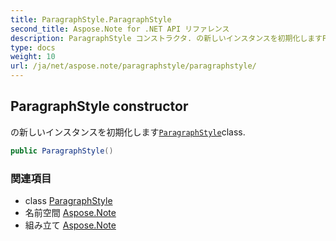 ```yaml
---
title: ParagraphStyle.ParagraphStyle
second_title: Aspose.Note for .NET API リファレンス
description: ParagraphStyle コンストラクタ. の新しいインスタンスを初期化しますParagraphStyleclass.
type: docs
weight: 10
url: /ja/net/aspose.note/paragraphstyle/paragraphstyle/
---
```

## ParagraphStyle constructor

の新しいインスタンスを初期化します[`ParagraphStyle`](../)class.

```csharp
public ParagraphStyle()
```

### 関連項目

* class [ParagraphStyle](../)
* 名前空間 [Aspose.Note](../../paragraphstyle/)
* 組み立て [Aspose.Note](../../../)


